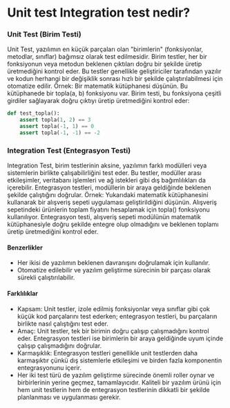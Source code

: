 # Unit test Integration test nedir?
### Unit Test (Birim Testi)
Unit Test, yazılımın en küçük parçaları olan "birimlerin" (fonksiyonlar, metodlar, sınıflar) bağımsız olarak test edilmesidir. Birim testler, her bir fonksiyonun veya metodun beklenen çıktıları doğru bir şekilde üretip üretmediğini kontrol eder. Bu testler genellikle geliştiriciler tarafından yazılır ve kodun herhangi bir değişiklik sonrası hızlı bir şekilde çalıştırılabilmesi için otomatize edilir.
Örnek:
Bir matematik kütüphanesi düşünün. Bu kütüphanede bir topla(a, b) fonksiyonu var. Birim testi, bu fonksiyona çeşitli girdiler sağlayarak doğru çıktıyı üretip üretmediğini kontrol eder:
```python
def test_topla():
    assert topla(1, 2) == 3
    assert topla(-1, 1) == 0
    assert topla(-1, -1) == -2
```
### Integration Test (Entegrasyon Testi)
Integration Test, birim testlerinin aksine, yazılımın farklı modülleri veya sistemlerin birlikte çalışabilirliğini test eder. Bu testler, modüller arası etkileşimler, veritabanı işlemleri ve ağ istekleri gibi dış bağımlılıkları da içerebilir. Entegrasyon testleri, modüllerin bir araya geldiğinde beklenen şekilde çalıştığını doğrular.
Örnek:
Yukarıdaki matematik kütüphanesini kullanarak bir alışveriş sepeti uygulaması geliştirildiğini düşünün. Alışveriş sepetindeki ürünlerin toplam fiyatını hesaplamak için topla() fonksiyonu kullanılıyor. Entegrasyon testi, alışveriş sepeti modülünün matematik kütüphanesiyle doğru şekilde entegre olup olmadığını ve beklenen toplamı üretip üretmediğini kontrol eder.

#### Benzerlikler
- Her ikisi de yazılımın beklenen davranışını doğrulamak için kullanılır.
- Otomatize edilebilir ve yazılım geliştirme sürecinin bir parçası olarak sürekli çalıştırılabilir.

#### Farklılıklar
- Kapsam: Unit testler, izole edilmiş fonksiyonlar veya sınıflar gibi çok küçük kod parçalarını test ederken; entegrasyon testleri, bu parçaların birlikte nasıl çalıştığını test eder.
- Amaç: Unit testler, tek bir birimin doğru çalışıp çalışmadığını kontrol eder. Entegrasyon testleri ise birimlerin bir araya geldiğinde uyum içinde çalışıp çalışmadığını doğrular.
- Karmaşıklık: Entegrasyon testleri genellikle unit testlerden daha karmaşıktır çünkü dış sistemlerle etkileşimi ve birden fazla komponentin entegrasyonunu içerir.
- Her iki test türü de yazılım geliştirme sürecinde önemli roller oynar ve birbirlerinin yerine geçmez, tamamlayıcıdır. Kaliteli bir yazılım ürünü için hem unit testlerin hem de entegrasyon testlerinin dikkatli bir şekilde planlanması ve uygulanması gerekir.







